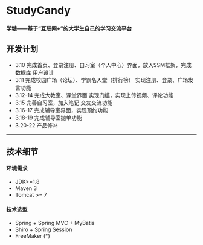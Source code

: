 # StudyCandy
#### 学糖——基于“互联网+”的大学生自己的学习交流平台

## 开发计划
- 3.10 完成首页、登录注册、自习室（个人中心）界面，放入SSM框架，完成数据库 用户设计
- 3.11 完成校园广场（论坛）、学霸名人堂（排行榜）  实现注册、登录、广场发言功能
- 3.12-14 完成大教室、课堂界面 实现门槛，实现上传视频、评论功能
- 3.15 完善自习室，加入笔记 交友交流功能
- 3.16-17 完成辅导室界面，实现预约功能
- 3.18-19 完成辅导室抛单功能
- 3.20-22 产品修补

-------

## 技术细节

#### 环境需求
* JDK>=1.8
* Maven 3
* Tomcat >= 7
#### 技术选型
* Spring + Spring MVC + MyBatis 
* Shiro + Spring Session
* FreeMaker (*)
